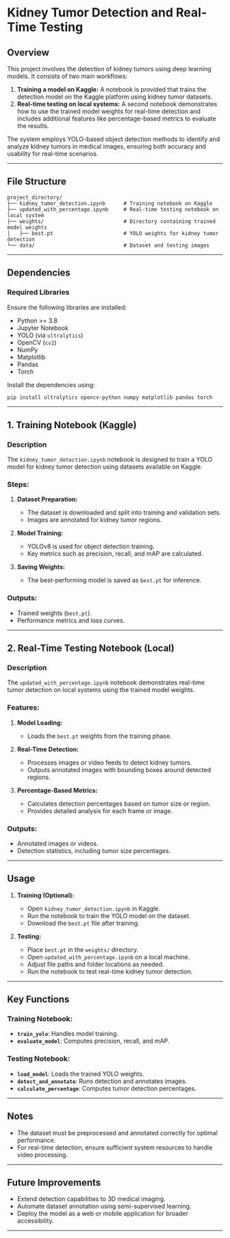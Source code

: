 # Kidney Tumor Detection and Real-Time Testing

## Overview
This project involves the detection of kidney tumors using deep learning models. It consists of two main workflows:

1. **Training a model on Kaggle:** A notebook is provided that trains the detection model on the Kaggle platform using kidney tumor datasets.
2. **Real-time testing on local systems:** A second notebook demonstrates how to use the trained model weights for real-time detection and includes additional features like percentage-based metrics to evaluate the results.

The system employs YOLO-based object detection methods to identify and analyze kidney tumors in medical images, ensuring both accuracy and usability for real-time scenarios.

---

## File Structure
```
project_directory/
├── kidney_tumor_detection.ipynb      # Training notebook on Kaggle
├── updated_with_percentage.ipynb     # Real-time testing notebook on local system
├── weights/                          # Directory containing trained model weights
│   ├── best.pt                       # YOLO weights for kidney tumor detection
└── data/                             # Dataset and testing images
```

---

## Dependencies
### Required Libraries
Ensure the following libraries are installed:
- Python >= 3.8
- Jupyter Notebook
- YOLO (via `ultralytics`)
- OpenCV (`cv2`)
- NumPy
- Matplotlib
- Pandas
- Torch

Install the dependencies using:
```bash
pip install ultralytics opencv-python numpy matplotlib pandas torch
```

---

## 1. Training Notebook (Kaggle)
### Description
The `kidney_tumor_detection.ipynb` notebook is designed to train a YOLO model for kidney tumor detection using datasets available on Kaggle.

### Steps:
1. **Dataset Preparation:**
   - The dataset is downloaded and split into training and validation sets.
   - Images are annotated for kidney tumor regions.

2. **Model Training:**
   - YOLOv8 is used for object detection training.
   - Key metrics such as precision, recall, and mAP are calculated.

3. **Saving Weights:**
   - The best-performing model is saved as `best.pt` for inference.

### Outputs:
- Trained weights (`best.pt`).
- Performance metrics and loss curves.

---

## 2. Real-Time Testing Notebook (Local)
### Description
The `updated_with_percentage.ipynb` notebook demonstrates real-time tumor detection on local systems using the trained model weights.

### Features:
1. **Model Loading:**
   - Loads the `best.pt` weights from the training phase.

2. **Real-Time Detection:**
   - Processes images or video feeds to detect kidney tumors.
   - Outputs annotated images with bounding boxes around detected regions.

3. **Percentage-Based Metrics:**
   - Calculates detection percentages based on tumor size or region.
   - Provides detailed analysis for each frame or image.

### Outputs:
- Annotated images or videos.
- Detection statistics, including tumor size percentages.

---

## Usage
1. **Training (Optional):**
   - Open `kidney_tumor_detection.ipynb` in Kaggle.
   - Run the notebook to train the YOLO model on the dataset.
   - Download the `best.pt` file after training.

2. **Testing:**
   - Place `best.pt` in the `weights/` directory.
   - Open `updated_with_percentage.ipynb` on a local machine.
   - Adjust file paths and folder locations as needed.
   - Run the notebook to test real-time kidney tumor detection.

---

## Key Functions
### Training Notebook:
- **`train_yolo`**: Handles model training.
- **`evaluate_model`**: Computes precision, recall, and mAP.

### Testing Notebook:
- **`load_model`**: Loads the trained YOLO weights.
- **`detect_and_annotate`**: Runs detection and annotates images.
- **`calculate_percentage`**: Computes tumor detection percentages.

---

## Notes
- The dataset must be preprocessed and annotated correctly for optimal performance.
- For real-time detection, ensure sufficient system resources to handle video processing.

---

## Future Improvements
- Extend detection capabilities to 3D medical imaging.
- Automate dataset annotation using semi-supervised learning.
- Deploy the model as a web or mobile application for broader accessibility.

---


